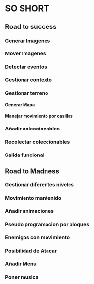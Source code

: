 # SO SHORT

## Road to success

### Generar Imagenes

### Mover Imagenes

### Detectar eventos

### Gestionar contexto

### Gestionar terreno

#### Generar Mapa

#### Manejar movimiento por casillas

### Añadir coleccionables

### Recolectar coleccionables

### Salida funcional

## Road to Madness

### Gestionar diferentes niveles

### Movimiento mantenido

### Añadir animaciones

### Pseudo programacion por bloques

### Enemigos con movimiento

### Posibilidad de Atacar

### Añadir Menu

### Poner musica